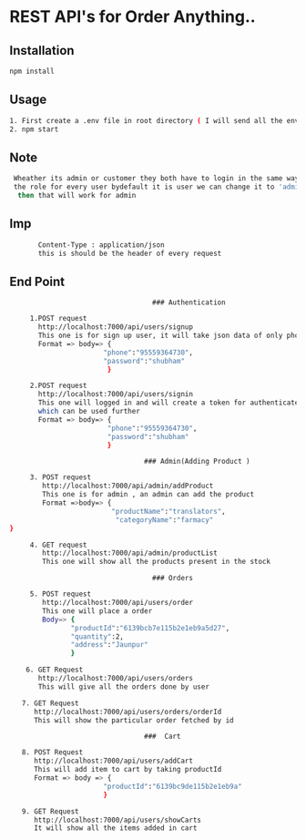 # REST API's for Order Anything..

## Installation

```bash
npm install
```

## Usage

```bash
1. First create a .env file in root directory ( I will send all the env variables via mail)
2. npm start
```

## Note

```bash
 Wheather its admin or customer they both have to login in the same way , I have defined
 the role for every user bydefault it is user we can change it to 'admin' in database
  then that will work for admin
```

## Imp

```bash
       Content-Type : application/json
       this is should be the header of every request
```

## End Point

                                       ### Authentication

```bash
     1.POST request
       http://localhost:7000/api/users/signup
       This one is for sign up user, it will take json data of only phone no and password
       Format => body=> {
	                   "phone":"95559364730",
	                   "password":"shubham"
                        }
```

```bash
     2.POST request
       http://localhost:7000/api/users/signin
       This one will logged in and will create a token for authenticated user
       which can be used further
       Format => body=> {
	                    "phone":"95559364730",
	                    "password":"shubham"
                        }
```

                                     ### Admin(Adding Product )

```bash
     3. POST request
        http://localhost:7000/api/admin/addProduct
        This one is for admin , an admin can add the product
        Format =>body=> {
	                     "productName":"translators",
	                      "categoryName":"farmacy"
}
```

```bash
     4. GET request
        http://localhost:7000/api/admin/productList
        This one will show all the products present in the stock
```

                                       ### Orders

```bash
     5. POST request
        http://localhost:7000/api/users/order
        This one will place a order
        Body=> {
	           "productId":"6139bcb7e115b2e1eb9a5d27",
	           "quantity":2,
	           "address":"Jaunpur"
               }
```

```bash
    6. GET Request
       http://localhost:7000/api/users/orders
       This will give all the orders done by user
```

```bash
   7. GET Request
      http://localhost:7000/api/users/orders/orderId
      This will show the particular order fetched by id
```

                                     ###  Cart

```bash
   8. POST Request
      http://localhost:7000/api/users/addCart
      This will add item to cart by taking productId
      Format => body => {
	                   "productId":"6139bc9de115b2e1eb9a"
                       }
```

```bash
   9. GET Request
      http://localhost:7000/api/users/showCarts
      It will show all the items added in cart
```
